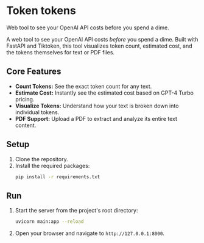 # Token tokens
Web tool to see your OpenAI API costs before you spend a dime.

A web tool to see your OpenAI API costs *before* you spend a dime.
Built with FastAPI and Tiktoken, this tool visualizes token count, estimated cost, and the tokens themselves for text or PDF files.

## Core Features

*   **Count Tokens:** See the exact token count for any text.
*   **Estimate Cost:** Instantly see the estimated cost based on GPT-4 Turbo pricing.
*   **Visualize Tokens:** Understand how your text is broken down into individual tokens.
*   **PDF Support:** Upload a PDF to extract and analyze its entire text content.

## Setup

1.  Clone the repository.
2.  Install the required packages:
    ```bash
    pip install -r requirements.txt
    ```

## Run

1.  Start the server from the project's root directory:
    ```bash
    uvicorn main:app --reload
    ```
2.  Open your browser and navigate to `http://127.0.0.1:8000`.
